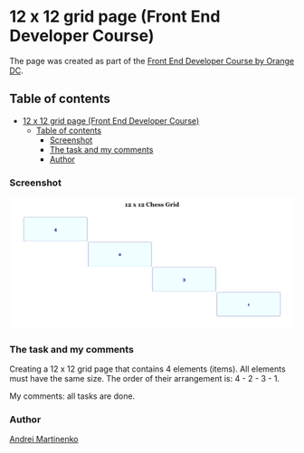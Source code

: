 # 12 x 12 grid page (Front End Developer Course)

The page was created as part of the [Front End Developer Course by Orange DC](https://digitalcenter.orange.md/).

## Table of contents
- [12 x 12 grid page (Front End Developer Course)](#12-x-12-grid-page-front-end-developer-course)
  - [Table of contents](#table-of-contents)
    - [Screenshot](#screenshot)
    - [The task and my comments](#the-task-and-my-comments)
    - [Author](#author)

### Screenshot

![](./image/Screenshot.png)

### The task and my comments

Creating a 12 x 12 grid page that contains 4 elements (items).
All elements must have the same size.
The order of their arrangement is: 4 - 2 - 3 - 1.

My comments: all tasks are done.

### Author

[Andrei Martinenko](https://github.com/AxinitM)
